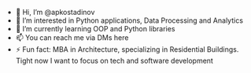 - 👋 Hi, I’m @apkostadinov
- 👀 I’m interested in Python applications, Data Processing and Analytics
- 🌱 I’m currently learning OOP and Python libraries
- 📫 You can reach me via DMs here
- ⚡ Fun fact: MBA in Architecture, specializing in Residential Buildings. Tight now I want to focus on tech and software development

<!---
apkostadinov/apkostadinov is a ✨ special ✨ repository because its `README.md` (this file) appears on your GitHub profile.
You can click the Preview link to take a look at your changes.
--->
